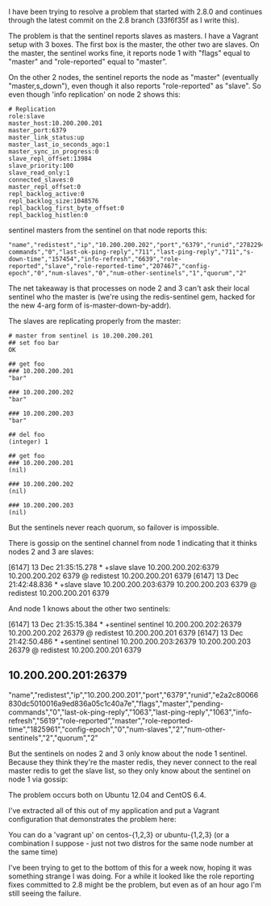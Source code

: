 I have been trying to resolve a problem that started with 2.8.0 and
continues through the latest commit on the 2.8 branch (33f6f35f as I write
this).

The problem is that the sentinel reports slaves as masters.  I have a
Vagrant setup with 3 boxes.  The first box is the master, the other two are
slaves.  On the master, the sentinel works fine, it reports node 1 with
"flags" equal to "master" and "role-reported" equal to "master".

On the other 2 nodes, the sentinel reports the node as "master" (eventually
"master,s_down"), even though it also reports "role-reported" as "slave". 
So even though 'info replication' on node 2 shows this:

```
# Replication
role:slave
master_host:10.200.200.201
master_port:6379
master_link_status:up
master_last_io_seconds_ago:1
master_sync_in_progress:0
slave_repl_offset:13984
slave_priority:100
slave_read_only:1
connected_slaves:0
master_repl_offset:0
repl_backlog_active:0
repl_backlog_size:1048576
repl_backlog_first_byte_offset:0
repl_backlog_histlen:0
```

sentinel masters from the sentinel on that node reports this:

```
"name","redistest","ip","10.200.200.202","port","6379","runid","2782294d04739f5cc76cbc399c742dac592064e7","flags","s_down,master","pending-commands","0","last-ok-ping-reply","711","last-ping-reply","711","s-down-time","157454","info-refresh","6639","role-reported","slave","role-reported-time","207467","config-epoch","0","num-slaves","0","num-other-sentinels","1","quorum","2"
```

The net takeaway is that processes on node 2 and 3 can't ask their local
sentinel who the master is (we're using the redis-sentinel gem, hacked for
the new 4-arg form of is-master-down-by-addr).

The slaves are replicating properly from the master:

```
# master from sentinel is 10.200.200.201
## set foo bar
OK

## get foo
### 10.200.200.201
"bar"

### 10.200.200.202
"bar"

### 10.200.200.203
"bar"

## del foo
(integer) 1

## get foo
### 10.200.200.201
(nil)

### 10.200.200.202
(nil)

### 10.200.200.203
(nil)

```

But the sentinels never reach quorum, so failover is impossible.

There is gossip on the sentinel channel from node 1 indicating that it thinks nodes 2 and 3 are slaves:

[6147] 13 Dec 21:35:15.278 * +slave slave 10.200.200.202:6379 10.200.200.202 6379 @ redistest 10.200.200.201 6379
[6147] 13 Dec 21:42:48.836 * +slave slave 10.200.200.203:6379 10.200.200.203 6379 @ redistest 10.200.200.201 6379

And node 1 knows about the other two sentinels:

[6147] 13 Dec 21:35:15.384 * +sentinel sentinel 10.200.200.202:26379 10.200.200.202 26379 @ redistest 10.200.200.201 6379
[6147] 13 Dec 21:42:50.486 * +sentinel sentinel 10.200.200.203:26379 10.200.200.203 26379 @ redistest 10.200.200.201 6379

## 10.200.200.201:26379
"name","redistest","ip","10.200.200.201","port","6379","runid","e2a2c80066830dc5010016a9ed836a05c1c40a7e","flags","master","pending-commands","0","last-ok-ping-reply","1063","last-ping-reply","1063","info-refresh","5619","role-reported","master","role-reported-time","1825961","config-epoch","0","num-slaves","2","num-other-sentinels","2","quorum","2"

But the sentinels on nodes 2 and 3 only know about the node 1 sentinel. 
Because they think they're the master redis, they never connect to the real
master redis to get the slave list, so they only know about the sentinel on
node 1 via gossip:

The problem occurs both on Ubuntu 12.04 and CentOS 6.4.

I've extracted all of this out of my application and put a Vagrant
configuration that demonstrates the problem here:

You can do a 'vagrant up' on centos-{1,2,3} or ubuntu-{1,2,3} (or a
combination I suppose - just not two distros for the same node number at the
same time)

I've been trying to get to the bottom of this for a week now, hoping it was
something strange I was doing.  For a while it looked like the role
reporting fixes committed to 2.8 might be the problem, but even as of an
hour ago I'm still seeing the failure.
